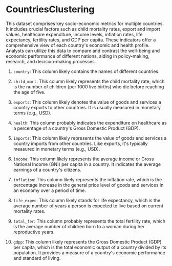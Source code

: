 # CountriesClustering
This dataset comprises key socio-economic metrics for multiple countries. It includes crucial factors such as child mortality rates, export and import values, 
healthcare expenditure, income levels, inflation rates, life expectancy, fertility rates, and GDP per capita. These indicators offer a comprehensive view of each 
country's economic and health profile. Analysts can utilize this data to compare and contrast the well-being and economic performance of different nations, aiding in 
policy-making, research, and decision-making processes.

1. `country`: This column likely contains the names of different countries.

2. `child_mort`: This column likely represents the child mortality rate, which is the number of children (per 1000 live births) who die before reaching the age of five.

3. `exports`: This column likely denotes the value of goods and services a country exports to other countries. It is usually measured in monetary terms (e.g., USD).

4. `health`: This column probably indicates the expenditure on healthcare as a percentage of a country's Gross Domestic Product (GDP).

5. `imports`: This column likely represents the value of goods and services a country imports from other countries. Like exports, it's typically measured in monetary terms (e.g., USD).

6. `income`: This column likely represents the average income or Gross National Income (GNI) per capita in a country. It indicates the average earnings of a country's citizens.

7. `inflation`: This column likely represents the inflation rate, which is the percentage increase in the general price level of goods and services in an economy over a period of time.

8. `life_expec`: This column likely stands for life expectancy, which is the average number of years a person is expected to live based on current mortality rates.

9. `total_fer`: This column probably represents the total fertility rate, which is the average number of children born to a woman during her reproductive years.

10. `gdpp`: This column likely represents the Gross Domestic Product (GDP) per capita, which is the total economic output of a country divided by its population. It provides a measure of a country's economic performance and standard of living.

